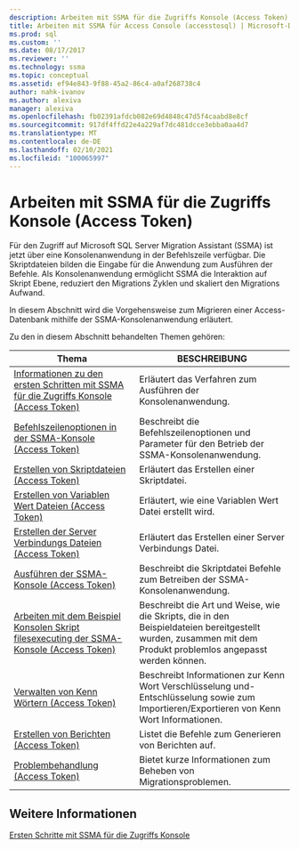 ```yaml
---
description: Arbeiten mit SSMA für die Zugriffs Konsole (Access Token)
title: Arbeiten mit SSMA für Access Console (accesstosql) | Microsoft-Dokumentation
ms.prod: sql
ms.custom: ''
ms.date: 08/17/2017
ms.reviewer: ''
ms.technology: ssma
ms.topic: conceptual
ms.assetid: ef94e843-9f88-45a2-86c4-a0af268738c4
author: nahk-ivanov
ms.author: alexiva
manager: alexiva
ms.openlocfilehash: fb02391afdcb082e69d4848c47d5f4caabd8e8cf
ms.sourcegitcommit: 917df4ffd22e4a229af7dc481dcce3ebba0aa4d7
ms.translationtype: MT
ms.contentlocale: de-DE
ms.lasthandoff: 02/10/2021
ms.locfileid: "100065997"
---
```

# <a name="working-with-ssma-for-access-console-accesstosql"></a>Arbeiten mit SSMA für die Zugriffs Konsole (Access Token)
Für den Zugriff auf Microsoft SQL Server Migration Assistant (SSMA) ist jetzt über eine Konsolenanwendung in der Befehlszeile verfügbar. Die Skriptdateien bilden die Eingabe für die Anwendung zum Ausführen der Befehle. Als Konsolenanwendung ermöglicht SSMA die Interaktion auf Skript Ebene, reduziert den Migrations Zyklen und skaliert den Migrations Aufwand.  
  
In diesem Abschnitt wird die Vorgehensweise zum Migrieren einer Access-Datenbank mithilfe der SSMA-Konsolenanwendung erläutert.  
  
Zu den in diesem Abschnitt behandelten Themen gehören:  
  
|Thema|BESCHREIBUNG|  
|-|-|  
|[Informationen zu den ersten Schritten mit SSMA für die Zugriffs Konsole &#40;Access Token&#41;](../../ssma/access/getting-started-with-ssma-for-access-console-accesstosql.md)|Erläutert das Verfahren zum Ausführen der Konsolenanwendung.|  
|[Befehlszeilenoptionen in der SSMA-Konsole &#40;Access Token&#41;](../../ssma/access/command-line-options-in-ssma-console-accesstosql.md)|Beschreibt die Befehlszeilenoptionen und Parameter für den Betrieb der SSMA-Konsolenanwendung.|  
|[Erstellen von Skriptdateien &#40;Access Token&#41;](../../ssma/access/creating-script-files-accesstosql.md)|Erläutert das Erstellen einer Skriptdatei.|  
|[Erstellen von Variablen Wert Dateien &#40;Access Token&#41;](../../ssma/access/creating-variable-value-files-accesstosql.md)|Erläutert, wie eine Variablen Wert Datei erstellt wird.|  
|[Erstellen der Server Verbindungs Dateien &#40;Access Token&#41;](../../ssma/access/creating-the-server-connection-files-accesstosql.md)|Erläutert das Erstellen einer Server Verbindungs Datei.|  
|[Ausführen der SSMA-Konsole &#40;Access Token&#41;](../../ssma/access/executing-the-ssma-console-accesstosql.md)|Beschreibt die Skriptdatei Befehle zum Betreiben der SSMA-Konsolenanwendung.|  
|[Arbeiten mit dem Beispiel Konsolen Skript filesexecuting der SSMA-Konsole &#40;Access Token&#41;](../../ssma/access/working-sample-console-script-filesexecuting-ssma-console-accesstosql.md)|Beschreibt die Art und Weise, wie die Skripts, die in den Beispieldateien bereitgestellt wurden, zusammen mit dem Produkt problemlos angepasst werden können.|  
|[Verwalten von Kenn Wörtern &#40;Access Token&#41;](../../ssma/access/managing-passwords-accesstosql.md)|Beschreibt Informationen zur Kenn Wort Verschlüsselung und-Entschlüsselung sowie zum Importieren/Exportieren von Kenn Wort Informationen.|  
|[Erstellen von Berichten &#40;Access Token&#41;](../../ssma/access/generating-reports-accesstosql.md)|Listet die Befehle zum Generieren von Berichten auf.|  
|[Problembehandlung &#40;Access Token&#41;](../../ssma/access/troubleshooting-accesstosql.md)|Bietet kurze Informationen zum Beheben von Migrationsproblemen.|  
  
## <a name="see-also"></a>Weitere Informationen  
[Ersten Schritte mit SSMA für die Zugriffs Konsole](getting-started-with-ssma-for-access-console-accesstosql.md)  
  
